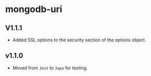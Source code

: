 # mongodb-uri

## V1.1.1
* Added SSL options to the security section of the options object.

## v1.1.0
* Moved from `Jest` to `Japa` for testing.
